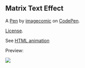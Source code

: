 Matrix Text Effect
------------------


A [Pen](https://codepen.io/imagecomic/pen/kPwYXB) by [imagecomic](https://codepen.io/imagecomic) on [CodePen](https://codepen.io).

[License](https://codepen.io/license/pen/kPwYXB).

See [HTML animation](http://htmlpreview.github.io/?https://github.com/yxmauw/yxmauw/blob/main/logos/matrix_code_rain/myname_code_rain.html)

<!--Using windows+alt+R to game-record video capture into mp4 video, crop video using https://www.adobe.com/express/feature/video/crop/mp4 -->
<!--Access game video captured files with windows+alt_G -->
<!--Then convert mp4 video to gif using https://cloudconvert.com/mp4-to-gif -->
<!--Beware that mp4 to gif increased file size by 2 to 3 times -->

Preview:

![](https://github.com/yxmauw/yxmauw/blob/main/logos/matrix_code_rain/matrix_code_rain.gif)

